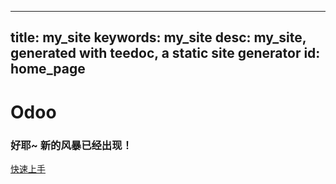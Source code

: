 
---
title: my_site
keywords: my_site
desc: my_site, generated with teedoc, a static site generator
id: home_page
---




<div>
    <h1><span>Odoo</span></h1>
    <h3>好耶~ 新的风暴已经出现！</h3>
</div>
<div id="big_btn_wrapper">
    <a class="btn" href="/doc1/">快速上手</a>
</div>

